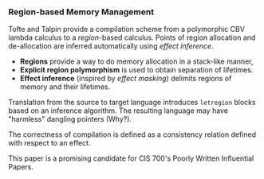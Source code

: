 ### Region-based Memory Management

Tofte and Talpin provide a compilation scheme from a polymorphic CBV lambda calculus to a _region_-based calculus. 
Points of region allocation and de-allocation are inferred automatically using _effect inference_.

- **Regions** provide a way to do memory allocation in a stack-like manner, 
- **Explicit region polymorphism** is used to obtain separation of lifetimes. 
- **Effect inference** (inspired by _effect masking_) delimits regions of memory and their lifetimes.

Translation from the source to target language introduces `letregion` blocks based on an inference algorithm. 
The resulting language may have "harmless" dangling pointers (Why?).

The correctness of compilation is defined as a consistency relation defined with respect to an effect.


This paper is a promising candidate for CIS 700's Poorly Written Influential Papers.
